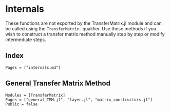 # Internals

These functions are not exported by the TransferMatrix.jl module
and can be called using the `TransferMatrix.` qualifier. Use
these methods if you wish to construct a transfer matrix method
manually step by step or modify intermediate steps.

## Index

```@index
Pages = ["internals.md"]
```

## General Transfer Matrix Method

```@autodocs
Modules = [TransferMatrix]
Pages = ["general_TMM.jl", "layer.jl", "matrix_constructors.jl"]
Public = false
```